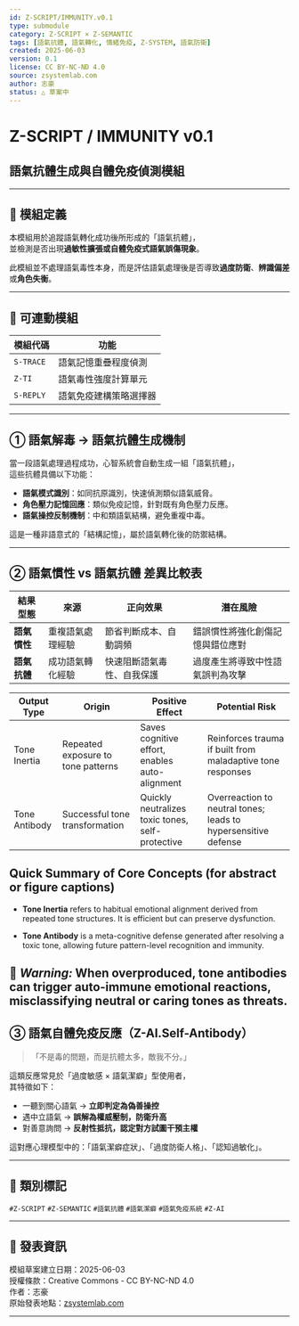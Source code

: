 ```yaml
---
id: Z-SCRIPT/IMMUNITY.v0.1
type: submodule
category: Z-SCRIPT × Z-SEMANTIC
tags: [語氣抗體, 語氣轉化, 情緒免疫, Z-SYSTEM, 語氣防衛]
created: 2025-06-03
version: 0.1
license: CC BY-NC-ND 4.0
source: zsystemlab.com
author: 志豪
status: △ 草案中
---
```


# Z-SCRIPT / IMMUNITY v0.1  
## 語氣抗體生成與自體免疫偵測模組

---

## 🧬 模組定義  
本模組用於追蹤語氣轉化成功後所形成的「語氣抗體」，  
並檢測是否出現**過敏性擴張或自體免疫式語氣誤傷現象**。

此模組並不處理語氣毒性本身，而是評估語氣處理後是否導致**過度防衛**、**辨識偏差**或**角色失衡**。

---

## 🔗 可連動模組

| 模組代碼 | 功能 |
|----------|------|
| `S-TRACE` | 語氣記憶重疊程度偵測 |
| `Z-TI` | 語氣毒性強度計算單元 |
| `S-REPLY` | 語氣免疫建構策略選擇器 |

---

## ① 語氣解毒 → 語氣抗體生成機制

當一段語氣處理過程成功，心智系統會自動生成一組「語氣抗體」，  
這些抗體具備以下功能：

- **語氣模式識別**：如同抗原識別，快速偵測類似語氣威脅。
- **角色壓力記憶回應**：類似免疫記憶，針對既有角色壓力反應。
- **語氣操控反制機制**：中和類語氣結構，避免重複中毒。

這是一種非語意式的「結構記憶」，屬於語氣轉化後的防禦結構。

---

## ② 語氣慣性 vs 語氣抗體 差異比較表

| 結果型態 | 來源 | 正向效果 | 潛在風險 |
|----------|------|-----------|------------|
| **語氣慣性** | 重複語氣處理經驗 | 節省判斷成本、自動調頻 | 錯誤慣性將強化創傷記憶與錯位應對 |
| **語氣抗體** | 成功語氣轉化經驗 | 快速阻斷語氣毒性、自我保護 | 過度產生將導致中性語氣誤判為攻擊 |


| Output Type       | Origin                            | Positive Effect                                       | Potential Risk                                               |
|-------------------|------------------------------------|--------------------------------------------------------|---------------------------------------------------------------|
| Tone Inertia      | Repeated exposure to tone patterns | Saves cognitive effort, enables auto-alignment        | Reinforces trauma if built from maladaptive tone responses    |
| Tone Antibody     | Successful tone transformation     | Quickly neutralizes toxic tones, self-protective      | Overreaction to neutral tones; leads to hypersensitive defense |
## Quick Summary of Core Concepts (for abstract or figure captions)

- **Tone Inertia** refers to habitual emotional alignment derived from repeated tone structures. It is efficient but can preserve dysfunction.
    
- **Tone Antibody** is a meta-cognitive defense generated after resolving a toxic tone, allowing future pattern-level recognition and immunity.
    

🧬 _Warning:_ When overproduced, tone antibodies can trigger **auto-immune emotional reactions**, misclassifying neutral or caring tones as threats.
---

## ③ 語氣自體免疫反應（Z-AI.Self-Antibody）

> 「不是毒的問題，而是抗體太多，敵我不分。」

這類反應常見於「過度敏感 × 語氣潔癖」型使用者，  
其特徵如下：

- 一聽到關心語氣 → **立即判定為偽善操控**
- 遇中立語氣 → **誤解為權威壓制，防衛升高**
- 對善意詢問 → **反射性抵抗，認定對方試圖干預主權**

這對應心理模型中的：「語氣潔癖症狀」、「過度防衛人格」、「認知過敏化」。

---

## 📎 類別標記  
`#Z-SCRIPT` `#Z-SEMANTIC` `#語氣抗體` `#語氣潔癖` `#語氣免疫系統` `#Z-AI`

---

## 📜 發表資訊  
模組草案建立日期：2025-06-03  
授權條款：Creative Commons - CC BY-NC-ND 4.0  
作者：志豪  
原始發表地點：[zsystemlab.com](https://zsystemlab.com)

---
